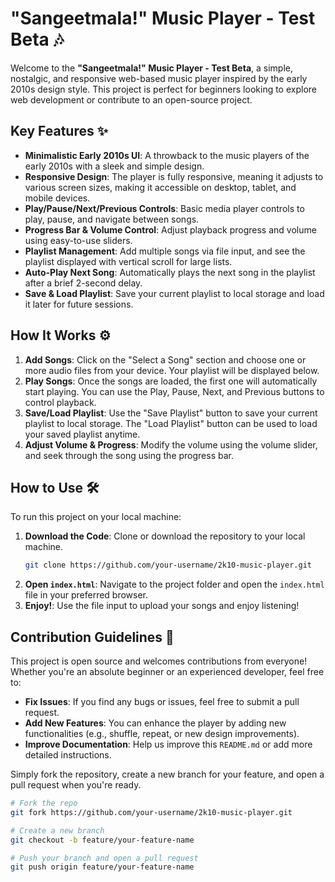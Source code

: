 # "Sangeetmala!" Music Player - Test Beta 🎶

Welcome to the **"Sangeetmala!" Music Player - Test Beta**, a simple, nostalgic, and responsive web-based music player inspired by the early 2010s design style. This project is perfect for beginners looking to explore web development or contribute to an open-source project.

## Key Features ✨

- **Minimalistic Early 2010s UI**: A throwback to the music players of the early 2010s with a sleek and simple design.
- **Responsive Design**: The player is fully responsive, meaning it adjusts to various screen sizes, making it accessible on desktop, tablet, and mobile devices.
- **Play/Pause/Next/Previous Controls**: Basic media player controls to play, pause, and navigate between songs.
- **Progress Bar & Volume Control**: Adjust playback progress and volume using easy-to-use sliders.
- **Playlist Management**: Add multiple songs via file input, and see the playlist displayed with vertical scroll for large lists.
- **Auto-Play Next Song**: Automatically plays the next song in the playlist after a brief 2-second delay.
- **Save & Load Playlist**: Save your current playlist to local storage and load it later for future sessions.

## How It Works ⚙️

1. **Add Songs**: Click on the "Select a Song" section and choose one or more audio files from your device. Your playlist will be displayed below.
2. **Play Songs**: Once the songs are loaded, the first one will automatically start playing. You can use the Play, Pause, Next, and Previous buttons to control playback.
3. **Save/Load Playlist**: Use the "Save Playlist" button to save your current playlist to local storage. The "Load Playlist" button can be used to load your saved playlist anytime.
4. **Adjust Volume & Progress**: Modify the volume using the volume slider, and seek through the song using the progress bar.

## How to Use 🛠️

To run this project on your local machine:

1. **Download the Code**: Clone or download the repository to your local machine.
    ```bash
    git clone https://github.com/your-username/2k10-music-player.git
    ```
2. **Open `index.html`**: Navigate to the project folder and open the `index.html` file in your preferred browser.
3. **Enjoy!**: Use the file input to upload your songs and enjoy listening!

## Contribution Guidelines 🤝

This project is open source and welcomes contributions from everyone! Whether you're an absolute beginner or an experienced developer, feel free to:

- **Fix Issues**: If you find any bugs or issues, feel free to submit a pull request.
- **Add New Features**: You can enhance the player by adding new functionalities (e.g., shuffle, repeat, or new design improvements).
- **Improve Documentation**: Help us improve this `README.md` or add more detailed instructions.

Simply fork the repository, create a new branch for your feature, and open a pull request when you're ready.

```bash
# Fork the repo
git fork https://github.com/your-username/2k10-music-player.git

# Create a new branch
git checkout -b feature/your-feature-name

# Push your branch and open a pull request
git push origin feature/your-feature-name

